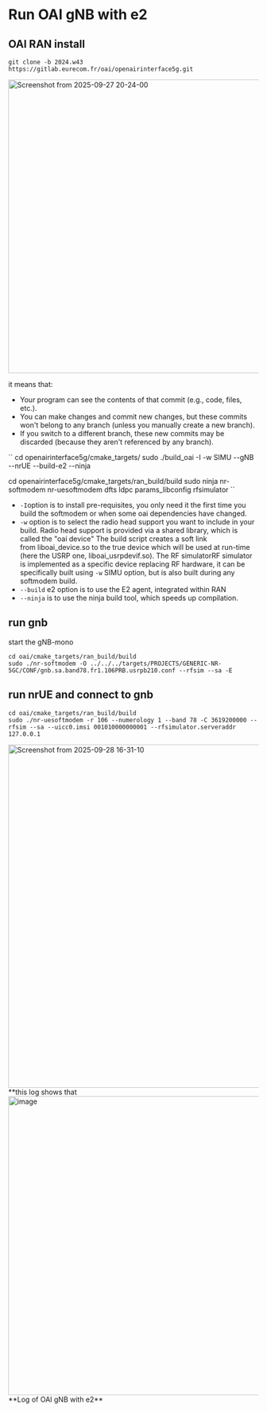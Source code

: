 # Run OAI gNB with e2

## OAI RAN install
```
git clone -b 2024.w43 https://gitlab.eurecom.fr/oai/openairinterface5g.git
```
<img width="1447" height="591" alt="Screenshot from 2025-09-27 20-24-00" src="https://github.com/user-attachments/assets/02077e6e-87a6-4511-a39d-54ad6e36812b" width="50" />

it means that:
- Your program can see the contents of that commit (e.g., code, files, etc.).
- You can make changes and commit new changes, but these commits won't belong to any branch (unless you manually create a new branch).
- If you switch to a different branch, these new commits may be discarded (because they aren't referenced by any branch).

``
cd openairinterface5g/cmake_targets/
sudo ./build_oai -I -w SIMU --gNB --nrUE --build-e2 --ninja

cd openairinterface5g/cmake_targets/ran_build/build
sudo ninja nr-softmodem nr-uesoftmodem dfts ldpc params_libconfig rfsimulator
``
- `-I`option is to install pre-requisites, you only need it the first time you build the softmodem or when some oai dependencies have changed.
- `-w` option is to select the radio head support you want to include in your build. Radio head support is provided via a shared library, which is called the "oai device" The build script creates a soft link from liboai_device.so to the true device which will be used at run-time (here the USRP one, liboai_usrpdevif.so). The RF simulatorRF simulator is implemented as a specific device replacing RF hardware, it can be specifically built using `-w` SIMU option, but is also built during any softmodem build.
- `--build` e2 option is to use the E2 agent, integrated within RAN
- `--ninja` is to use the ninja build tool, which speeds up compilation.

## run gnb
start the gNB-mono
```
cd oai/cmake_targets/ran_build/build
sudo ./nr-softmodem -O ../../../targets/PROJECTS/GENERIC-NR-5GC/CONF/gnb.sa.band78.fr1.106PRB.usrpb210.conf --rfsim --sa -E
```

## run nrUE and connect to gnb
```
cd oai/cmake_targets/ran_build/build
sudo ./nr-uesoftmodem -r 106 --numerology 1 --band 78 -C 3619200000 --rfsim --sa --uicc0.imsi 001010000000001 --rfsimulator.serveraddr 127.0.0.1
```
<img width="2381" height="691" alt="Screenshot from 2025-09-28 16-31-10" src="https://github.com/user-attachments/assets/d9b56a88-6835-41c7-a4a8-085c82c0b7db" />
**this log shows that


<img width="2385" height="602" alt="image" src="https://github.com/user-attachments/assets/b3796e7c-8e44-4028-aeb0-381ed5c6e46f" />
**Log of OAI gNB with e2**




